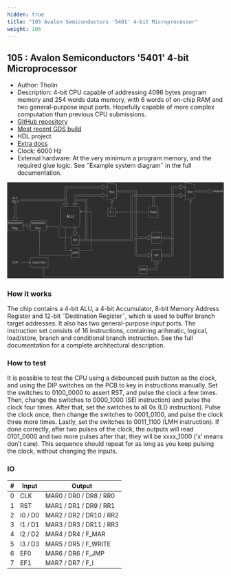 ```yaml
---
hidden: true
title: "105 Avalon Semiconductors '5401' 4-bit Microprocessor"
weight: 106
---
```


## 105 : Avalon Semiconductors '5401' 4-bit Microprocessor

* Author: Tholin
* Description: 4-bit CPU capable of addressing 4096 bytes program memory and 254 words data memory, with 6 words of on-chip RAM and two general-purpose input ports. Hopefully capable of more complex computation than previous CPU submissions.
* [GitHub repository](https://github.com/89Mods/tt2-AvalonSemi-5401)
* [Most recent GDS build](https://github.com/AvalonSemiconductors/tt2-AvalonSemi-5401/actions/runs/3986452998)
* HDL project
* [Extra docs](https://github.com/89Mods/tt2-AvalonSemi-5401/blob/main/README.md)
* Clock: 6000 Hz
* External hardware: At the very minimum a program memory, and the required glue logic. See ˝Example system diagram˝ in the full documentation.

![picture](images/block_diag.png)

### How it works

The chip contains a 4-bit ALU, a 4-bit Accumulator, 8-bit Memory Address Register and 12-bit ˝Destination Register˝, which is used to buffer branch target addresses. It also has two general-purpose input ports. The instruction set consists of 16 instructions, containing arihmatic, logical, load/store, branch and conditional branch instruction. See the full documentation for a complete architectural description.

### How to test

It is possible to test the CPU using a debounced push button as the clock, and using the DIP switches on the PCB to key in instructions manually. Set the switches to 0100_0000 to assert RST, and pulse the clock a few times. Then, change the switches to 0000_1000 (SEI instruction) and pulse the clock four times. After that, set the switches to all 0s (LD instruction). Pulse the clock once, then change the switches to 0001_0100, and pulse the clock three more times. Lastly, set the switches to 0011_1100 (LMH instruction). If done correctly, after two pulses of the clock, the outputs will read 0101_0000 and two more pulses after that, they will be xxxx_1000 (’x’ means don’t care). This sequence should repeat for as long as you keep pulsing the clock, without changing the inputs.

### IO

| # | Input        | Output       |
|---|--------------|--------------|
| 0 | CLK  | MAR0 / DR0 / DR8 / RR0 |
| 1 | RST  | MAR1 / DR1 / DR9 / RR1 |
| 2 | I0 / D0  | MAR2 / DR2 / DR10 / RR2 |
| 3 | I1 / D1  | MAR3 / DR3 / DR11 / RR3 |
| 4 | I2 / D2  | MAR4 / DR4 / F_MAR |
| 5 | I3 / D3  | MAR5 / DR5 / F_WRITE |
| 6 | EF0  | MAR6 / DR6 / F_JMP |
| 7 | EF1  | MAR7 / DR7 / F_I |
